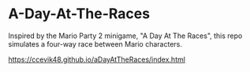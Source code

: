 # A-Day-At-The-Races
Inspired by the Mario Party 2 minigame, "A Day At The Races", this repo simulates a four-way race between Mario characters. 

https://ccevik48.github.io/aDayAtTheRaces/index.html
